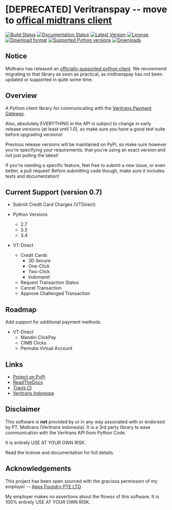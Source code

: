 # [DEPRECATED] Veritranspay -- move to [offical midtrans client](https://github.com/Midtrans/midtrans-python-client)

[![Build Status](https://travis-ci.org/derekjamescurtis/veritranspay.svg?branch=master)](https://travis-ci.org/derekjamescurtis/veritranspay)
[![Documentation Status](https://readthedocs.org/projects/veritranspay/badge/?version=latest)](https://readthedocs.org/projects/veritranspay/?badge=latest)
[![Latest Version](https://img.shields.io/pypi/v/VeritransPay.svg)](https://pypi.python.org/pypi/VeritransPay/)
[![License](https://img.shields.io/pypi/l/VeritransPay.svg)](https://pypi.python.org/pypi/VeritransPay/)
[![Download format](https://img.shields.io/pypi/format/VeritransPay.svg)](https://pypi.python.org/pypi/VeritransPay/)
[![Supported Python versions](https://img.shields.io/pypi/pyversions/VeritransPay.svg)](https://pypi.python.org/pypi/VeritransPay/)
[![Downloads](https://img.shields.io/pypi/dm/VeritransPay.svg)](https://pypi.python.org/pypi/VeritransPay/)


## Notice

Midtrans has released an [officially-supported python client](https://github.com/Midtrans/midtrans-python-client).  We recommend migrating to that library as soon as practical, as midtranspay has not been updated or supported in quite some time.

## Overview

A Python client library for communicating with the [Veritrans Payment Gateway](http://veritrans.co.id/).

Also, absolutely EVERYTHING in the API is subject to change in early release
versions (at least until 1.0), so make sure you have a good test suite
before upgrading versions!

Previous release versions will be maintained on PyPi, so make sure however
you're specifying your requirements, that you're using an exact version and
not just pulling the latest!

If you're needing a specific feature, feel free to submit a new issue, or
even better, a pull request!  Before submitting code though, make sure it
includes tests and documentation!


## Current Support (version 0.7)

- Submit Credit Card Charges (VTDirect)

- Python Versions
    - 2.7
    - 3.3
    - 3.4
- VT-Direct
    - Credit Cards
        - 3D Secure
        - One-Click
        - Two-Click
        - Indomaret
    - Request Transaction Status
    - Cancel Transaction
    - Approve Challenged Transaction

## Roadmap

Add support for additional payment methods.

- VT-Direct
    - Mandiri ClickPay
    - CIMB Clicks
    - Permata Virtual Account


## Links

- [Project on PyPi](https://pypi.python.org/pypi/VeritransPay)
- [ReadTheDocs](http://veritranspay.readthedocs.org/en/latest/)
- [Travis CI](https://travis-ci.org/derekjamescurtis/veritranspay)
- [Veritrans Indonesia](http://veritrans.co.id)


## Disclaimer

This software is **not** provided by or in any way associated
with or endorsed by PT. Midtrans (Veritrans Indonesia).  It is
a 3rd party library to ease communication with the Veritrans API
from Python Code.

It is entirely USE AT YOUR OWN RISK.

Read the license and documentation for full details.


## Acknowledgements

This project has been open sourced with the gracious permission of my
employer -- [Apps Foundry PTE LTD](http://apps-foundry.com).

My employer makes no assertions about the fitness of this software.
It is 100% entirely USE AT YOUR OWN RISK.
